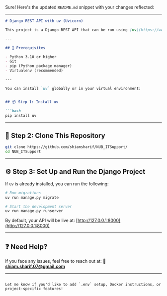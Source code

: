 Sure! Here's the updated `README.md` snippet with your changes reflected:

---

````markdown
# Django REST API with uv (Uvicorn)

This project is a Django REST API that can be run using [uv](https://www.uvicorn.org/) — a lightning-fast ASGI server for Python.

---

## 🚀 Prerequisites

- Python 3.10 or higher
- Git
- pip (Python package manager)
- Virtualenv (recommended)

---

You can install `uv` globally or in your virtual environment:


## 📦 Step 1: Install uv

```bash
pip install uv
````

---

## 📁 Step 2: Clone This Repository

```bash
git clone https://github.com/shiamsharif/NUB_ITSupport/
cd NUB_ITSupport
```



---

## ⚙️ Step 3: Set Up and Run the Django Project
If `uv` is already installed, you can run the following:

```bash
# Run migrations
uv run manage.py migrate

# Start the development server
uv run manage.py runserver
```

By default, your API will be live at: [http://127.0.0.1:8000](http://127.0.0.1:8000)

---

## ❓ Need Help?

If you face any issues, feel free to reach out at:
📧 **[shiam.sharif.07@gmail.com](mailto:shiam.sharif.07@gmail.com)**

---

```

Let me know if you'd like to add `.env` setup, Docker instructions, or project-specific features!
```
